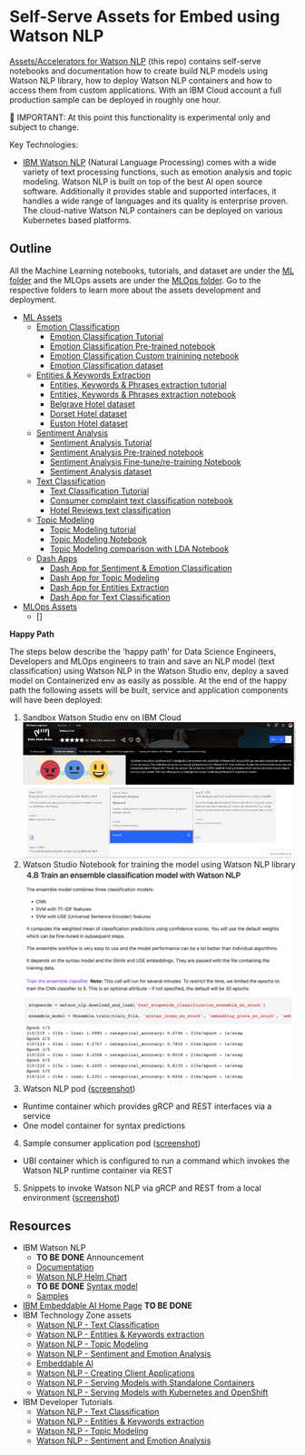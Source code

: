 # Self-Serve Assets for Embed using Watson NLP

[Assets/Accelerators for Watson NLP](https://github.com/ibm-build-labs/Watson-NLP) (this repo) contains self-serve notebooks and documentation how to create build NLP models using Watson NLP library, how to deploy Watson NLP containers and how to access them from custom applications. With an IBM Cloud account a full production sample can be deployed in roughly one hour.

🔴 IMPORTANT: At this point this functionality is experimental only and subject to change.

Key Technologies:
* [IBM Watson NLP](https://ibmdocs-test.mybluemix.net/docs/en/watson-libraries?topic=watson-natural-language-processing-home) (Natural Language Processing) comes with a wide variety of text processing functions, such as emotion analysis and topic modeling. Watson NLP is built on top of the best AI open source software. Additionally it provides stable and supported interfaces, it handles a wide range of languages and its quality is enterprise proven. The cloud-native Watson NLP containers can be deployed on various Kubernetes based platforms.

## Outline

All the Machine Learning notebooks, tutorials, and dataset are under the [ML folder](ML/) and the MLOps assets are under the [MLOps folder](MLOps/). Go to the respective folders to learn more about the assets development and deployment.

* [ML Assets](ML/)
    * [Emotion Classification](ML/Emotion-Classification/)
        * [Emotion Classification Tutorial](ML/Emotion-Classification/Emotion%20Classification%20Tutorial.md)
        * [Emotion Classification Pre-trained notebook](ML/Emotion-Classification/Emotion%20Classification%20-%20Pre-Trained%20Models.ipynb)
        * [Emotion Classification Custom trainining notebook](ML/Emotion-Classification/Emotion%20Classification%20-%20Custom%20Model%20Training.ipynb)
        * [Emotion Classification dataset](ML/Emotion-Classification/emotion-tweets.csv)
    * [Entities & Keywords Extraction](ML/Emotion-Classification/)
        * [Entities, Keywords & Phrases extraction tutorial](ML/Entities-Keywords-Extraction/Entities-extraction-tutorial.md)
        * [Entities, Keywords & Phrases extraction notebook](ML/Entities-Keywords-Extraction/Hotel%20Reviews%20Analysis%20-%20Entities%20and%20Keywords.ipynb)
        * [Belgrave Hotel dataset](ML/Entities-Keywords-Extraction/uk_england_london_belgrave_hotel.csv)
        * [Dorset Hotel dataset](ML/Entities-Keywords-Extraction/uk_england_london_dorset_square.csv)
        * [Euston Hotel dataset](ML/Entities-Keywords-Extraction/uk_england_london_euston_square_hotel.csv)
    * [Sentiment Analysis](ML/Sentiment-Analysis/)
        * [Sentiment Analysis Tutorial](ML/Sentiment-Analysis/Sentiment%20Analysis%20Tutorial%20extended.md)
        * [Sentiment Analysis Pre-trained notebook](ML/Sentiment-Analysis/Sentiment%20Analysis%20-%20Pre-Trained%20models.ipynb)
        * [Sentiment Analysis Fine-tune/re-training Notebook](ML/Sentiment-Analysis/Sentiment%20Analysis%20-%20Model%20Training.ipynb)
        * [Sentiment Analysis dataset](ML/Sentiment-Analysis/movies_small.csv)
    * [Text Classification](ML/Text-Classification)
        * [Text Classification Tutorial](ML/Text-Classification/Text-Classification-Tutorial.md)
        * [Consumer complaint text classification notebook](ML/Text-Classification/Consumer%20complaints%20Classification.ipynb)
        * [Hotel Reviews text classification](ML/Text-Classification/Hotel%20Reviews%20Classification.ipynb)
    * [Topic Modeling](ML/Topic-Modeling)
        * [Topic Modeling tutorial](ML/Topic-Modeling/Topic-Modeling-Tutorial.md)
        * [Topic Modeling Notebook](ML/Topic-Modeling/Complaint%20Data%20Topic%20Modeling.ipynb)
        * [Topic Modeling comparison with LDA Notebook](ML/Topic-Modeling/Complaint%20Data%20Topic%20Modeling%20-%20Compare%20With%20LDA.ipynb)
    * [Dash Apps](ML/Dash-App)
        * [Dash App for Sentiment & Emotion Classification](ML/Dash-App/Sentiment_dash_app.py)
        * [Dash App for Topic Modeling](ML/Dash-App/Topic_dash_app.py)
        * [Dash App for Entities Extraction](ML/Dash-App/Entity_extraction_dash_app.py)
        * [Dash App for Text Classification](ML/Dash-App/Text_classification_dash_app.py)
* [MLOps Assets](MLOps/)
    * []

**Happy Path**

The steps below describe the 'happy path' for Data Science Engineers, Developers and MLOps engineers to train and save an NLP model (text classification) using Watson NLP in the Watson Studio env, deploy a saved model on Containerized env as easily as possible. At the end of the happy path the following assets will be built, service and application components will have been deployed:

1. Sandbox Watson Studio env on IBM Cloud 
![reserve](Screenshots/reserve.png)
2. Watson Studio Notebook for training the model using Watson NLP library 
![training](Screenshots/notebook-training.png)
3. Watson NLP pod ([screenshot](documentation/Screenshots/openshift-03.png))
  * Runtime container which provides gRCP and REST interfaces via a service
  * One model container for syntax predictions
4. Sample consumer application pod ([screenshot](documentation/Screenshots/openshift-08.png))
  * UBI container which is configured to run a command which invokes the Watson NLP runtime container via REST
5. Snippets to invoke Watson NLP via gRCP and REST from a local environment ([screenshot](documentation/Screenshots/validation-01.png))

## Resources

* IBM Watson NLP
  * **TO BE DONE** Announcement
  * [Documentation](https://ibmdocs-test.mybluemix.net/docs/en/watson-libraries?topic=watson-natural-language-processing-home)
  * [Watson NLP Helm Chart](https://github.com/cloud-native-toolkit/toolkit-charts/tree/main/stable/watson-nlp)
  * **TO BE DONE** [Syntax model](https://ibmdocs-test.mybluemix.net/docs/en/watson-libraries?topic=models-syntax)
  * [Samples](https://github.com/ibm-build-labs/Watson-NLP)
* [IBM Embeddable AI Home Page](https://dce.blabs.cloud/) **TO BE DONE**
* IBM Technology Zone assets
  * [Watson NLP - Text Classification](https://techzone.ibm.com/collection/watson-nlp-text-classification)
  * [Watson NLP - Entities & Keywords extraction](https://techzone.ibm.com/collection/watson-nlp-entities-keywords-extraction)
  * [Watson NLP - Topic Modeling](https://techzone.ibm.com/collection/watson-nlp-topic-modeling)
  * [Watson NLP - Sentiment and Emotion Analysis](https://techzone.ibm.com/collection/watson-core-nlp)
  * [Embeddable AI](https://techzone.ibm.com/collection/embedded-ai)
  * [Watson NLP - Creating Client Applications](https://techzone.ibm.com/collection/watson-nlp-creating-client-applications)
  * [Watson NLP - Serving Models with Standalone Containers](https://techzone.ibm.com/collection/watson-nlp-serving-models-with-standalone-containers)
  * [Watson NLP - Serving Models with Kubernetes and OpenShift](https://techzone.ibm.com/collection/watson-nlp-serving-nlp-models)
* IBM Developer Tutorials
  * [Watson NLP - Text Classification]()
  * [Watson NLP - Entities & Keywords extraction]()
  * [Watson NLP - Topic Modeling]()
  * [Watson NLP - Sentiment and Emotion Analysis]()


